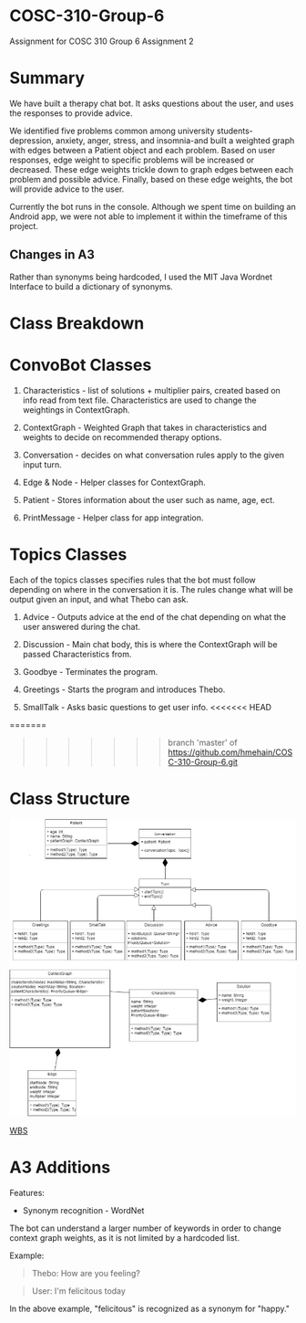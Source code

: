 # COSC-310-Group-6
Assignment for COSC 310 Group 6 Assignment 2

# Summary
We have built a therapy chat bot. It asks questions about the user, and uses the responses to provide advice.

We identified five problems common among university students-depression, anxiety, anger, stress, and insomnia-and built a weighted graph with edges between a Patient object and each problem. Based on user responses, edge weight to specific problems will be increased or decreased. These edge weights trickle down to graph edges between each problem and possible advice. Finally, based on these edge weights, the bot will provide advice to the user.

Currently the bot runs in the console. Although we spent time on building an Android app, we were not able to implement it within the timeframe of this project.

## Changes in A3
Rather than synonyms being hardcoded, I used the MIT Java Wordnet Interface to build a dictionary of synonyms.

# Class Breakdown

# ConvoBot Classes
1) Characteristics - list of solutions  + multiplier pairs, created based on info read from text file. Characteristics are used to change the weightings in ContextGraph.

2) ContextGraph - Weighted Graph that takes in characteristics and weights to decide on recommended therapy options.

3) Conversation - decides on what conversation rules apply to the given input turn.

4) Edge & Node - Helper classes for ContextGraph.

5) Patient - Stores information about the user such as name, age, ect.

6) PrintMessage - Helper class for app integration.

# Topics Classes
 Each of the topics classes specifies rules that the bot must follow depending on where in the conversation it is. The rules change what will be output given an input, and what Thebo can ask. 
 1) Advice - Outputs advice at the end of the chat depending on what the user answered during the chat.
 
 2) Discussion - Main chat body, this is where the ContextGraph will be passed Characteristics from.
 
 3) Goodbye - Terminates the program.
 
 4) Greetings - Starts the program and introduces Thebo.
 
 5) SmallTalk - Asks basic questions to get user info.
<<<<<<< HEAD
  

=======
>>>>>>> branch 'master' of https://github.com/hmehain/COSC-310-Group-6.git

# Class Structure

![UML diagram](https://github.com/hmehain/COSC-310-Group-6/blob/master/chatbot%20UML%202.jpg)

[WBS](https://docs.google.com/spreadsheets/d/1r-X-w9h50yBHoTPS1j0cAH8LC9jF8CfqRzDWSvb3xO8/edit?usp=sharing)

# A3 Additions
Features:
* Synonym recognition - WordNet

The bot can understand a larger number of keywords in order to change context graph weights, as it is not limited by a hardcoded list.

Example: 
> Thebo: How are you feeling?

> User: I'm felicitous today

In the above example, "felicitous" is recognized as a synonym for "happy."



